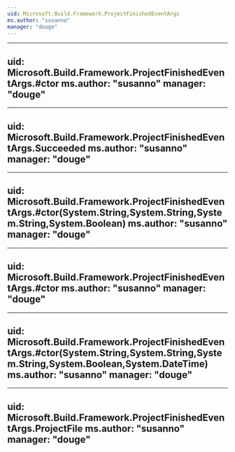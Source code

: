 ```yaml
---
uid: Microsoft.Build.Framework.ProjectFinishedEventArgs
ms.author: "susanno"
manager: "douge"
---
```


---
uid: Microsoft.Build.Framework.ProjectFinishedEventArgs.#ctor
ms.author: "susanno"
manager: "douge"
---

---
uid: Microsoft.Build.Framework.ProjectFinishedEventArgs.Succeeded
ms.author: "susanno"
manager: "douge"
---

---
uid: Microsoft.Build.Framework.ProjectFinishedEventArgs.#ctor(System.String,System.String,System.String,System.Boolean)
ms.author: "susanno"
manager: "douge"
---

---
uid: Microsoft.Build.Framework.ProjectFinishedEventArgs.#ctor
ms.author: "susanno"
manager: "douge"
---

---
uid: Microsoft.Build.Framework.ProjectFinishedEventArgs.#ctor(System.String,System.String,System.String,System.Boolean,System.DateTime)
ms.author: "susanno"
manager: "douge"
---

---
uid: Microsoft.Build.Framework.ProjectFinishedEventArgs.ProjectFile
ms.author: "susanno"
manager: "douge"
---
